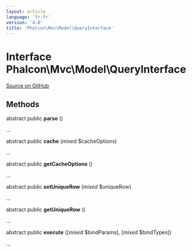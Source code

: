 ```yaml
---
layout: article
language: 'fr-fr'
version: '4.0'
title: 'Phalcon\Mvc\Model\QueryInterface'
---
```


# Interface **Phalcon\Mvc\Model\QueryInterface**

<a href="https://github.com/phalcon/cphalcon/tree/v4.0.0/phalcon/mvc/model/queryinterface.zep" class="btn btn-default btn-sm">Source on GitHub</a>

## Methods

abstract public **parse** ()

...

abstract public **cache** (*mixed* $cacheOptions)

...

abstract public **getCacheOptions** ()

...

abstract public **setUniqueRow** (*mixed* $uniqueRow)

...

abstract public **getUniqueRow** ()

...

abstract public **execute** ([*mixed* $bindParams], [*mixed* $bindTypes])

...